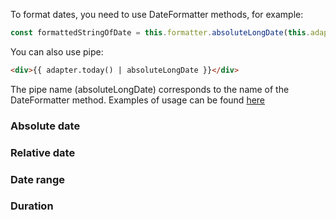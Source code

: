 To format dates, you need to use DateFormatter methods,
for example:

```typescript
const formattedStringOfDate = this.formatter.absoluteLongDate(this.adapter.today());
```

You can also use pipe:

```html
<div>{{ adapter.today() | absoluteLongDate }}</div>
```

The pipe name (absoluteLongDate) corresponds to the name of the DateFormatter method. Examples of usage can be found [here](https://github.com/koobiq/angular-components/tree/main/packages/components-dev/date-pipes)

### Absolute date

<!-- example(absolute-date-formatter) -->

### Relative date

<!-- example(relative-date-formatter) -->

### Date range

<!-- example(range-date-formatter) -->

### Duration

<!-- example(duration-date-formatter) -->

